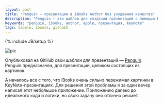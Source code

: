 ```yaml
---
layout: post
title: "Penguin — презентации в iBooks Author без ухудшения качества"
description: "Penguin — это шаблон для создания презентаций с помощью HTML в iBooks Author"
keywords: "penguin, ibooks, author, apple, презентация, keynote"
tags: [apple, ibooks, github]
---
```

{% include JB/setup %}

![pic][] 

Опубликовал на GitHub свои шаблон для презентаций — [Penguin][]. Penguin предназначен, для презентаций, целиком состоящих из картинок.

А началось все с того, что iBooks очень сильно пережимал картинки в KeyNote-презентациях. Для решения этой проблемы я за один вечер написал этот небольшое приложение. Приложению далеко до идеального кода и логики, но свою задачу оно отлично решает.

[pic]: http://31808.selcdn.ru/it-prm/pics/pingvini.jpg
[Penguin]: https://github.com/shuvalov-anton/Penguin
